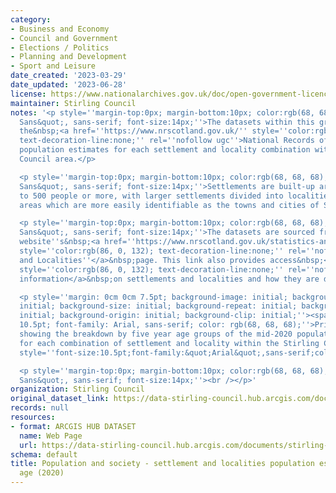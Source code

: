 ```yaml
---
category:
- Business and Economy
- Council and Government
- Elections / Politics
- Planning and Development
- Sport and Leisure
date_created: '2023-03-29'
date_updated: '2023-06-28'
license: https://www.nationalarchives.gov.uk/doc/open-government-licence/version/3/
maintainer: Stirling Council
notes: '<p style=''margin-top:0px; margin-bottom:10px; color:rgb(68, 68, 68); font-family:&quot;Open
  Sans&quot;, sans-serif; font-size:14px;''>The datasets within this group contain
  the&nbsp;<a href=''https://www.nrscotland.gov.uk/'' style=''color:rgb(86, 0, 132);
  text-decoration-line:none;'' rel=''nofollow ugc''>National Records of Scotland (NRS)</a>&nbsp;mid-year
  population estimates for each settlement and locality combination within the Stirling
  Council area.</p>

  <p style=''margin-top:0px; margin-bottom:10px; color:rgb(68, 68, 68); font-family:&quot;Open
  Sans&quot;, sans-serif; font-size:14px;''>Settlements are built-up areas which round
  to 500 people or more, with larger settlements divided into localities to reflect
  areas which are more easily identifiable as the towns and cities of Scotland.</p>

  <p style=''margin-top:0px; margin-bottom:10px; color:rgb(68, 68, 68); font-family:&quot;Open
  Sans&quot;, sans-serif; font-size:14px;''>The datasets are sourced from the NRS
  website''s&nbsp;<a href=''https://www.nrscotland.gov.uk/statistics-and-data/statistics/statistics-by-theme/population/population-estimates/settlements-and-localities''
  style=''color:rgb(86, 0, 132); text-decoration-line:none;'' rel=''nofollow ugc''>Settlements
  and Localities''</a>&nbsp;page. This link also provides access&nbsp;<a href=''https://www.nrscotland.gov.uk/statistics-and-data/statistics/statistics-by-theme/population/population-estimates/special-area-population-estimates/settlements-and-localities/background-information''
  style=''color:rgb(86, 0, 132); text-decoration-line:none;'' rel=''nofollow ugc''>background
  information</a>&nbsp;on settlements and localities and how they are determined.</p>

  <p style=''margin: 0cm 0cm 7.5pt; background-image: initial; background-position:
  initial; background-size: initial; background-repeat: initial; background-attachment:
  initial; background-origin: initial; background-clip: initial;''><span style=''font-size:
  10.5pt; font-family: Arial, sans-serif; color: rgb(68, 68, 68);''>Printable extract
  showing the breakdown by five year age groups of the mid-2020 population estimates
  for each combination of settlement and locality within the Stirling Council area.</span><span
  style=''font-size:10.5pt;font-family:&quot;Arial&quot;,sans-serif;color:#444444''></span></p>

  <p style=''margin-top:0px; margin-bottom:10px; color:rgb(68, 68, 68); font-family:&quot;Open
  Sans&quot;, sans-serif; font-size:14px;''><br /></p>'
organization: Stirling Council
original_dataset_link: https://data-stirling-council.hub.arcgis.com/documents/stirling-council::population-and-society-settlement-and-localities-population-estimates-by-age-2020
records: null
resources:
- format: ARCGIS HUB DATASET
  name: Web Page
  url: https://data-stirling-council.hub.arcgis.com/documents/stirling-council::population-and-society-settlement-and-localities-population-estimates-by-age-2020
schema: default
title: Population and society - settlement and localities population estimates by
  age (2020)
---
```

